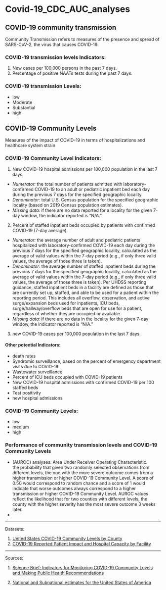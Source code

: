 # Covid-19_CDC_AUC_analyses

## COVID-19 community transmission  
Community Transmission refers to measures of the presence and spread of SARS-CoV-2, the virus that causes COVID-19.

### COVID-19 transmission levels Indicators:    
1. New cases per 100,000 persons in the past 7 days.   
2. Percentage of positive NAATs tests during the past 7 days.  

### COVID-19 transmission Levels:
* low 
* Moderate
* Substantial
* high


## COVID-19 Community Levels  
Measures of the impact of COVID-19 in terms of hospitalizations and healthcare system strain  
### COVID-19 Community Level Indicators:
1. New COVID-19 hospital admissions per 100,000 population in the last 7 days.  
* *Numerator:* the total number of patients admitted with laboratory-confirmed COVID-19 to an adult or pediatric inpatient bed each day during the previous 7 days for the specified geographic locality.
* *Denominator:* total U.S. Census population for the specified geographic locality (based on 2019 Census population estimates).
* *Missing data:* if there are no data reported for a locality for the given 7-day window, the indicator reported is “N/A.”
2. Percent of staffed inpatient beds occupied by patients with confirmed COVID-19 (7-day average).   
* *Numerator:* the average number of adult and pediatric patients hospitalized with laboratory-confirmed COVID-19 each day during the previous 7 days for the specified geographic locality, calculated as the average of valid values within the 7-day period (e.g., if only three valid values, the average of those three is taken).
* *Denominator:* the average number of staffed inpatient beds during the previous 7 days for the specified geographic locality, calculated as the average of valid values within the 7-day period (e.g., if only three valid values, the average of those three is taken). Per UHDSS reporting guidance, staffed inpatient beds in a facility are defined as those that are currently set up, staffed, and able to be used for a patient within the reporting period. This includes all overflow, observation, and active surge/expansion beds used for inpatients, ICU beds, surge/hallway/overflow beds that are open for use for a patient, regardless of whether they are occupied or available.
* *Missing data:* if there are no data in the locality for the given 7-day window, the indicator reported is “N/A.”
3. new COVID-19 cases per 100,000 population in the last 7 days.

#### Other potential Indicators:
* death rates
* Syndromic surveillance, based on the percent of emergency department visits due to COVID-19
* Wastewater surveillance
* Percent of ICU beds occupied with COVID-19 patients
* New COVID-19 hospital admissions with confirmed COVID-19 per 100 staffed beds
* Test positivity
* new hospital admissions

### COVID-19 Community Levels:
* low 
* medium 
* high


### Performance of community transmission levels and COVID-19 Community Levels
* (AUROC) analyses: Area Under Receiver Operating Characteristic.  
the probability that given two randomly selected observations from different levels, the one with the more severe outcome comes from a higher transmission or higher COVID-19 Community Level. A score of 0.50 would correspond to random chance and a score of 1 would indicate that worse outcomes always correspond to a higher transmission or higher COVID-19 Community Level. AUROC values reflect the likelihood that for two counties with different levels, the county with the higher severity has the most severe outcome 3 weeks later.
* 
-----------------------

Datasets:  
1. [United States COVID-19 Community Levels by County](https://data.cdc.gov/Public-Health-Surveillance/United-States-COVID-19-Community-Levels-by-County/3nnm-4jni)
2. [COVID-19 Reported Patient Impact and Hospital Capacity by Facility](https://beta.healthdata.gov/Hospital/COVID-19-Reported-Patient-Impact-and-Hospital-Capa/anag-cw7u)

-----------------------

Sources:  

1. [Science Brief: Indicators for Monitoring COVID-19 Community Levels and Making Public Health Recommendations](https://www.cdc.gov/coronavirus/2019-ncov/science/science-briefs/indicators-monitoring-community-levels.html)  

2. [National and Subnational estimates for the United States of America](https://epiforecasts.io/covid/posts/national/united-states/)
  

